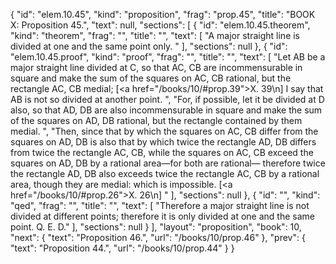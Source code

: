 {
  "id": "elem.10.45",
  "kind": "proposition",
  "frag": "prop.45",
  "title": "BOOK X: Proposition 45.",
  "text": null,
  "sections": [
    {
      "id": "elem.10.45.theorem",
      "kind": "theorem",
      "frag": "",
      "title": "",
      "text": [
        "A major straight line is divided at one and the same point only. "
      ],
      "sections": null
    },
    {
      "id": "elem.10.45.proof",
      "kind": "proof",
      "frag": "",
      "title": "",
      "text": [
        "Let AB be a major straight line divided at C, so that AC, CB are incommensurable in square and make the sum of the squares on AC, CB rational, but the rectangle AC, CB medial; [<a href=\"/books/10/#prop.39\">X. 39</a>\n]  I say that AB is not so divided at another point. ",
        "For, if possible, let it be divided at D also, so that AD, DB are also incommensurable in square and make the sum of the squares on AD, DB rational, but the rectangle contained by them medial. ",
        "Then, since that by which the squares on AC, CB differ from the squares on AD, DB is also that by which twice the rectangle AD, DB differs from twice the rectangle AC, CB, while the squares on AC, CB exceed the squares on AD, DB by a rational area—for both are rational— therefore twice the rectangle AD, DB also exceeds twice the rectangle AC, CB by a rational area, though they are medial: which is impossible. [<a href=\"/books/10/#prop.26\">X. 26</a>\n] "
      ],
      "sections": null
    },
    {
      "id": "",
      "kind": "qed",
      "frag": "",
      "title": "",
      "text": [
        "Therefore a major straight line is not divided at different points; therefore it is only divided at one and the same point. Q. E. D."
      ],
      "sections": null
    }
  ],
  "layout": "proposition",
  "book": 10,
  "next": {
    "text": "Proposition 46.",
    "url": "/books/10/prop.46"
  },
  "prev": {
    "text": "Proposition 44.",
    "url": "/books/10/prop.44"
  }
}
